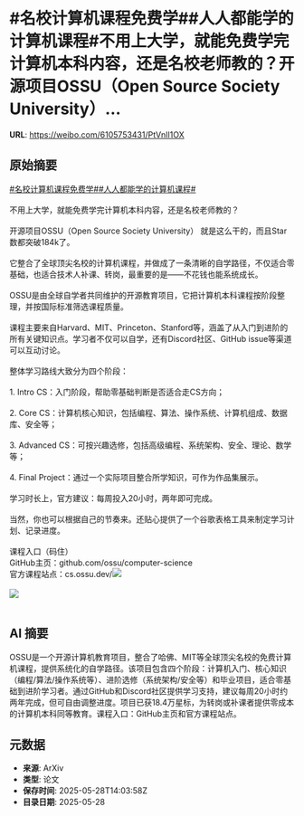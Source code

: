 # #名校计算机课程免费学##人人都能学的计算机课程#不用上大学，就能免费学完计算机本科内容，还是名校老师教的？开源项目OSSU（Open Source Society University）...

**URL**: https://weibo.com/6105753431/PtVnIl1OX

## 原始摘要

<a href="https://m.weibo.cn/search?containerid=231522type%3D1%26t%3D10%26q%3D%23%E5%90%8D%E6%A0%A1%E8%AE%A1%E7%AE%97%E6%9C%BA%E8%AF%BE%E7%A8%8B%E5%85%8D%E8%B4%B9%E5%AD%A6%23&amp;extparam=%23%E5%90%8D%E6%A0%A1%E8%AE%A1%E7%AE%97%E6%9C%BA%E8%AF%BE%E7%A8%8B%E5%85%8D%E8%B4%B9%E5%AD%A6%23" data-hide=""><span class="surl-text">#名校计算机课程免费学#</span></a><a href="https://m.weibo.cn/search?containerid=231522type%3D1%26t%3D10%26q%3D%23%E4%BA%BA%E4%BA%BA%E9%83%BD%E8%83%BD%E5%AD%A6%E7%9A%84%E8%AE%A1%E7%AE%97%E6%9C%BA%E8%AF%BE%E7%A8%8B%23&amp;extparam=%23%E4%BA%BA%E4%BA%BA%E9%83%BD%E8%83%BD%E5%AD%A6%E7%9A%84%E8%AE%A1%E7%AE%97%E6%9C%BA%E8%AF%BE%E7%A8%8B%23" data-hide=""><span class="surl-text">#人人都能学的计算机课程#</span></a><br><br>不用上大学，就能免费学完计算机本科内容，还是名校老师教的？<br><br>开源项目OSSU（Open Source Society University） 就是这么干的，而且Star数都突破184k了。<br><br>它整合了全球顶尖名校的计算机课程，并做成了一条清晰的自学路径，不仅适合零基础，也适合技术人补课、转岗，最重要的是——不花钱也能系统成长。<br><br>OSSU是由全球自学者共同维护的开源教育项目，它把计算机本科课程按阶段整理，并按国际标准筛选课程质量。<br><br>课程主要来自Harvard、MIT、Princeton、Stanford等，涵盖了从入门到进阶的所有关键知识点。学习者不仅可以自学，还有Discord社区、GitHub issue等渠道可以互动讨论。<br><br>整体学习路线大致分为四个阶段：<br><br>1. Intro CS：入门阶段，帮助零基础判断是否适合走CS方向；<br><br>2. Core CS：计算机核心知识，包括编程、算法、操作系统、计算机组成、数据库、安全等；<br><br>3. Advanced CS：可按兴趣选修，包括高级编程、系统架构、安全、理论、数学等；<br><br>4. Final Project：通过一个实际项目整合所学知识，可作为作品集展示。<br><br>学习时长上，官方建议：每周投入20小时，两年即可完成。<br><br>当然，你也可以根据自己的节奏来。还贴心提供了一个谷歌表格工具来制定学习计划、记录进度。<br><br>课程入口（码住）<br>GitHub主页：github.com/ossu/computer-science<br>官方课程站点：cs.ossu.dev/<img style="" src="https://tvax1.sinaimg.cn/large/006Fd7o3gy1i1vb3r5r2uj30zk0y64c7.jpg" referrerpolicy="no-referrer"><br><br><img style="" src="https://tvax4.sinaimg.cn/large/006Fd7o3gy1i1vb44itxyj31x816mb1l.jpg" referrerpolicy="no-referrer"><br><br>

## AI 摘要

OSSU是一个开源计算机教育项目，整合了哈佛、MIT等全球顶尖名校的免费计算机课程，提供系统化的自学路径。该项目包含四个阶段：计算机入门、核心知识（编程/算法/操作系统等）、进阶选修（系统架构/安全等）和毕业项目，适合零基础到进阶学习者。通过GitHub和Discord社区提供学习支持，建议每周20小时约两年完成，但可自由调整进度。项目已获18.4万星标，为转岗或补课者提供零成本的计算机本科同等教育。课程入口：GitHub主页和官方课程站点。

## 元数据

- **来源**: ArXiv
- **类型**: 论文
- **保存时间**: 2025-05-28T14:03:58Z
- **目录日期**: 2025-05-28
